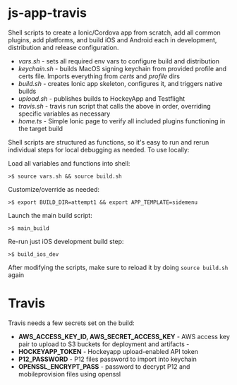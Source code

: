 # js-app-travis

Shell scripts to create a Ionic/Cordova app from scratch, add all common plugins, add platforms, and build iOS and Android each in development, distribution and release configuration.


- _vars.sh_ - sets all required env vars to configure build and distribution
- _keychain.sh_ - builds MacOS signing keychain from provided profile and certs file. Imports everything from _certs_ and _profile_ dirs
- _build.sh_ - creates Ionic app skeleton, configures it, and triggers native builds
- _upload.sh_ - publishes builds to HockeyApp and Testflight
- _travis.sh_ - travis run script that calls the above in order, overriding specific variables as necessary
- _home.ts_ - Simple Ionic page to verify all included plugins functioning in the target build

Shell scripts are structured as functions, so it's easy to run and rerun individual steps for local debugging as needed. To use locally:

Load all variables and functions into shell:

`>$ source vars.sh && source build.sh`

Customize/override as needed:

`>$ export BUILD_DIR=attempt1 && export APP_TEMPLATE=sidemenu`

Launch the main build script:

`>$ main_build`

Re-run just iOS development build step:

`>$ build_ios_dev`

After modifying the scripts, make sure to reload it by doing `source build.sh` again

# Travis

Travis needs a few secrets set on the build:
- **AWS_ACCESS_KEY_ID, AWS_SECRET_ACCESS_KEY** - AWS access key pair to upload to S3 buckets for deployment and artifacts -
- **HOCKEYAPP_TOKEN** - Hockeyapp upload-enabled API token
- **P12_PASSWORD** - P12 files password to import into keychain
- **OPENSSL_ENCRYPT_PASS** - password to decrypt P12 and mobileprovision files using openssl
